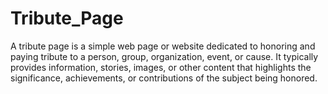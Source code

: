 # Tribute_Page
A tribute page is a simple web page or website dedicated to honoring and paying tribute to a person, group, organization, event, or cause. It typically provides information, stories, images, or other content that highlights the significance, achievements, or contributions of the subject being honored.

